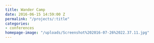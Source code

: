 ```yaml
---
title: Wander Camp
date: 2016-06-15 14:59:00 Z
permalink: "/projects/:title"
categories:
- conferences
homepage-image: "/uploads/Screenshot%202016-07-26%2022.37.11.jpg"
---
```



